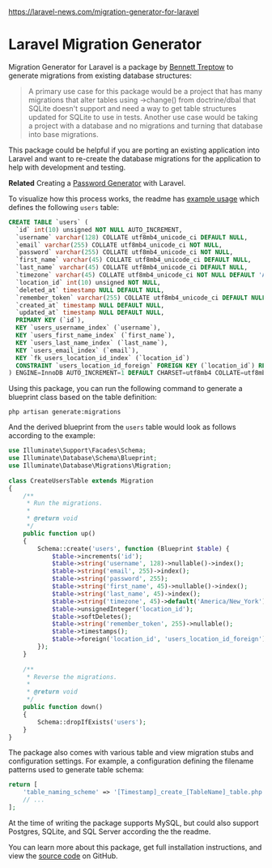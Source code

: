 https://laravel-news.com/migration-generator-for-laravel

# Laravel Migration Generator

Migration Generator for Laravel is a package by [Bennett Treptow](https://github.com/bennett-treptow) to generate migrations from existing database structures:

> A primary use case for this package would be a project that has many migrations that alter tables using ->change() from doctrine/dbal that SQLite doesn't support and need a way to get table structures updated for SQLite to use in tests. Another use case would be taking a project with a database and no migrations and turning that database into base migrations.

This package could be helpful if you are porting an existing application into Laravel and want to re-create the database migrations for the application to help with development and testing.

**Related** Creating a [Password Generator](https://laravel-news.com/creating-a-password-generator) with Laravel.

To visualize how this process works, the readme has [example usage](https://github.com/bennett-treptow/laravel-migration-generator?ref=laravelnews#example-usage) which defines the following `users` table:

```sql
CREATE TABLE `users` (
  `id` int(10) unsigned NOT NULL AUTO_INCREMENT,
  `username` varchar(128) COLLATE utf8mb4_unicode_ci DEFAULT NULL,
  `email` varchar(255) COLLATE utf8mb4_unicode_ci NOT NULL,
  `password` varchar(255) COLLATE utf8mb4_unicode_ci NOT NULL,
  `first_name` varchar(45) COLLATE utf8mb4_unicode_ci DEFAULT NULL,
  `last_name` varchar(45) COLLATE utf8mb4_unicode_ci DEFAULT NULL,
  `timezone` varchar(45) COLLATE utf8mb4_unicode_ci NOT NULL DEFAULT 'America/New_York',
  `location_id` int(10) unsigned NOT NULL,
  `deleted_at` timestamp NULL DEFAULT NULL,
  `remember_token` varchar(255) COLLATE utf8mb4_unicode_ci DEFAULT NULL,
  `created_at` timestamp NULL DEFAULT NULL,
  `updated_at` timestamp NULL DEFAULT NULL,
  PRIMARY KEY (`id`),
  KEY `users_username_index` (`username`),
  KEY `users_first_name_index` (`first_name`),
  KEY `users_last_name_index` (`last_name`),
  KEY `users_email_index` (`email`),
  KEY `fk_users_location_id_index` (`location_id`)
  CONSTRAINT `users_location_id_foreign` FOREIGN KEY (`location_id`) REFERENCES `locations` (`id`) ON UPDATE CASCADE ON DELETE CASCADE
) ENGINE=InnoDB AUTO_INCREMENT=1 DEFAULT CHARSET=utf8mb4 COLLATE=utf8mb4_unicode_ci
```

Using this package, you can run the following command to generate a blueprint class based on the table definition:

```
php artisan generate:migrations
```

And the derived blueprint from the `users` table would look as follows according to the example:

```php
use Illuminate\Support\Facades\Schema;
use Illuminate\Database\Schema\Blueprint;
use Illuminate\Database\Migrations\Migration;
 
class CreateUsersTable extends Migration
{
    /**
     * Run the migrations.
     *
     * @return void
     */
    public function up()
    {
        Schema::create('users', function (Blueprint $table) {
            $table->increments('id');
            $table->string('username', 128)->nullable()->index();
            $table->string('email', 255)->index();
            $table->string('password', 255);
            $table->string('first_name', 45)->nullable()->index();
            $table->string('last_name', 45)->index();
            $table->string('timezone', 45)->default('America/New_York');
            $table->unsignedInteger('location_id');
            $table->softDeletes();
            $table->string('remember_token', 255)->nullable();
            $table->timestamps();
            $table->foreign('location_id', 'users_location_id_foreign')->references('id')->on('locations')->onUpdate('cascade')->onDelete('cascade');
        });
    }
 
    /**
     * Reverse the migrations.
     *
     * @return void
     */
    public function down()
    {
        Schema::dropIfExists('users');
    }
}
```

The package also comes with various table and view migration stubs and configuration settings. For example, a configuration defining the filename patterns used to generate table schema:

```php
return [
    'table_naming_scheme' => '[Timestamp]_create_[TableName]_table.php',
    // ...
];
```

At the time of writing the package supports MySQL, but could also support Postgres, SQLite, and SQL Server according the the readme.

You can learn more about this package, get full installation instructions, and view the [source code](https://github.com/bennett-treptow/laravel-migration-generator?ref=laravelnews) on GitHub.